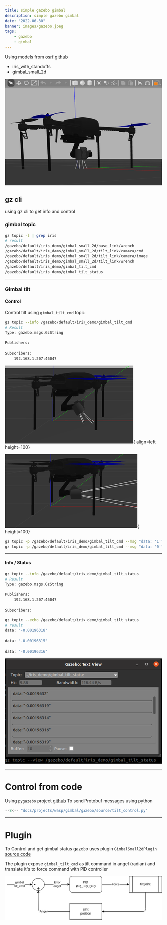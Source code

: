 ```yaml
---
title: simple gazebo gimbal 
description: simple gazebo gimbal 
date: "2022-06-30"
banner: images/gazebo.jpeg
tags:
    - gazebo
    - gimbal
---
```


Using models from [osrf github](https://github.com/osrf/gazebo_models)
- iris_with_standoffs
- gimbal_small_2d

![](images/gazebo_with_iris_and_gimbal.png)


## gz cli
using gz cli to get info and control 

### gimbal topic

```bash
gz topic -l | grep iris
# result
/gazebo/default/iris_demo/gimbal_small_2d/base_link/wrench
/gazebo/default/iris_demo/gimbal_small_2d/tilt_link/camera/cmd
/gazebo/default/iris_demo/gimbal_small_2d/tilt_link/camera/image
/gazebo/default/iris_demo/gimbal_small_2d/tilt_link/wrench
/gazebo/default/iris_demo/gimbal_tilt_cmd
/gazebo/default/iris_demo/gimbal_tilt_status

```

---

### Gimbal tilt
#### Control
Control tilt using `gimbal_tilt_cmd` topic

```bash title="gimbal_tilt_cmd" linenums="1" hl_lines="3 7"
gz topic --info /gazebo/default/iris_demo/gimbal_tilt_cmd
# Result
Type: gazebo.msgs.GzString

Publishers:

Subscribers:
	192.168.1.207:46047
```

![](images/tilt_1.png){ align=left height=100}

![](images/tilt_0.png){ height=100}


```bash title="pub"
gz topic -p /gazebo/default/iris_demo/gimbal_tilt_cmd --msg "data: '1'"
gz topic -p /gazebo/default/iris_demo/gimbal_tilt_cmd --msg "data: '0'"
```

---

#### Info / Status

```bash title="gimbal_tilt_status" linenums="1" hl_lines="3 7"
gz topic --info /gazebo/default/iris_demo/gimbal_tilt_status
# Result
Type: gazebo.msgs.GzString

Publishers:
	192.168.1.207:46047

Subscribers:

```

```bash title="cli"
gz topic --echo /gazebo/default/iris_demo/gimbal_tilt_status
# result
data: "-0.00196318"

data: "-0.00196315"

data: "-0.00196316"

```

![](images/info_view.png)

---

# Control from code
Using `pygazebo` project [github](https://github.com/robobe/pygazebo)
To send Protobuf messages using python

```python
--8<-- "docs/projects/wasp/gimbal/gazebo/source/tilt_control.py"
```

---

# Plugin

To Control and get gimbal status gazebo uses plugin `GimbalSmall2dPlugin` [source code](https://github.com/osrf/gazebo/blob/gazebo11/plugins/GimbalSmall2dPlugin.cc)

The plugin expose `gimbal_tilt_cmd` as tilt command in angel (radian) and translate it's to force command with PID controller  

![](images/tilt_pid.drawio.png)


